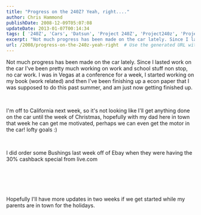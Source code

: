 ```yaml
---
title: "Progress on the 240Z? Yeah, right...."
author: Chris Hammond
publishDate: 2008-12-09T05:07:08
updateDate: 2013-01-07T00:14:34
tags: [ '240Z', 'Cars', 'Datsun', 'Project 240Z', 'Project240z', 'Project240Zcom' ]
excerpt: "Not much progress has been made on the car lately. Since I lasted work on the car I've been pretty much working on work and school stuff non stop, no car work. I was in Vegas at a conference for a week, I started working on my book (work related) and then I've been finishing up a econ paper that I was supposed to do this past summer, and am just now getting finished up."
url: /2008/progress-on-the-240z-yeah-right  # Use the generated URL with year
---
```

<p>Not much progress has been made on the car lately. Since I lasted work on the car I've been pretty much working on work and school stuff non stop, no car work.&#160;I was in Vegas at a conference for a week, I started working on my book (work related) and then I've been finishing up a econ paper that I was supposed to do this past summer, and am just now getting finished up.</p> <p>&#160;</p> <p>I'm off to California next week, so it's not looking like I'll get anything done on the car until the week of Christmas, hopefully with my dad here in town that week he can get me motivated, perhaps we can even get the motor in the car! lofty goals :)</p> <p>&#160;</p> <p>I did order some Bushings last week off of Ebay when they were having the 30% cashback special from live.com</p> <p>&#160;</p> <p><img src="https://farm4.static.flickr.com/3266/3083424225_9c892bcf7f.jpg?v=0" alt="" /></p> <p>&#160;</p> <p>Hopefully I'll have more updates in two weeks if we get started while&#160;my parents&#160;are in town for the holidays.</p>
